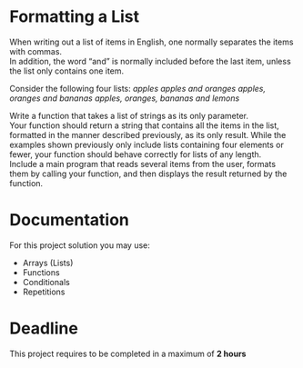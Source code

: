 #  Formatting a List

When writing out a list of items in English, one normally separates the items with commas.  
In addition, the word “and” is normally included before the last item, unless
the list only contains one item. 

Consider the following four lists:
*apples*
*apples and oranges*
*apples, oranges and bananas*
*apples, oranges, bananas and lemons*

Write a function that takes a list of strings as its only parameter.   
Your function should return a string that contains all  the items in the list, formatted in the manner described previously, 
as its only result. While the examples shown previously only include lists containing four elements or fewer, 
your function should behave correctly for lists of any length.   
Include a main program that reads several items from the user, formats them by calling your function, 
and then displays the result returned by the function.

# Documentation

For this project solution you may use:

- Arrays (Lists)
- Functions
- Conditionals
- Repetitions

# Deadline

This project requires to be completed in a maximum of **2 hours**
